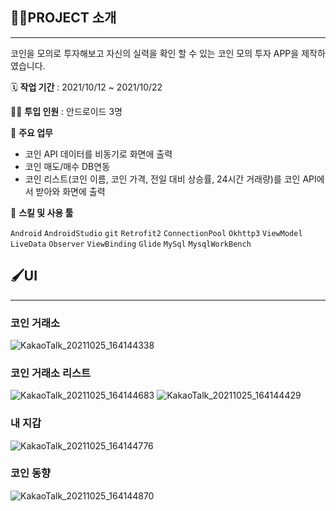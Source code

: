 ## 👩‍🏫PROJECT 소개

---

코인을 모의로 투자해보고 자신의 실력을 확인 할 수 있는 코인 모의 투자 APP을 제작하였습니다.

🗓️ **작업 기간** : 2021/10/12 ~ 2021/10/22

👨‍💻 **투입 인원** : 안드로이드 3명

📒 **주요 업무** 

- 코인 API 데이터를 비동기로 화면에 출력
- 코인 매도/매수 DB연동
- 코인 리스트(코인 이름, 코인 가격, 전일 대비 상승률, 24시간 거래량)를 코인 API에서 받아와 화면에 출력



🌱 **스킬 및 사용 툴**

`Android` `AndroidStudio` `git` `Retrofit2` `ConnectionPool`   `Okhttp3` `ViewModel` `LiveData` `Observer` `ViewBinding` `Glide`  `MySql` `MysqlWorkBench`

## 🖌️UI

---

### 코인 거래소
![KakaoTalk_20211025_164144338](https://user-images.githubusercontent.com/80373743/146633783-e1d8d8b1-358f-49a9-91fa-025e0290df30.png)

### 코인 거래소 리스트

![KakaoTalk_20211025_164144683](https://user-images.githubusercontent.com/80373743/146633637-503a1fa2-f953-44eb-912f-14bf06b54b27.png)
![KakaoTalk_20211025_164144429](https://user-images.githubusercontent.com/80373743/146633679-0ccb66b8-e792-4b6c-b97c-cf5ac3c6e0ac.png)


### 내 지갑

![KakaoTalk_20211025_164144776](https://user-images.githubusercontent.com/80373743/146633709-268570de-55ca-4d04-b2ac-aa47235ced07.png)

### 코인 동향

![KakaoTalk_20211025_164144870](https://user-images.githubusercontent.com/80373743/146633714-8beac888-d488-4886-879a-429a7851067c.png)
